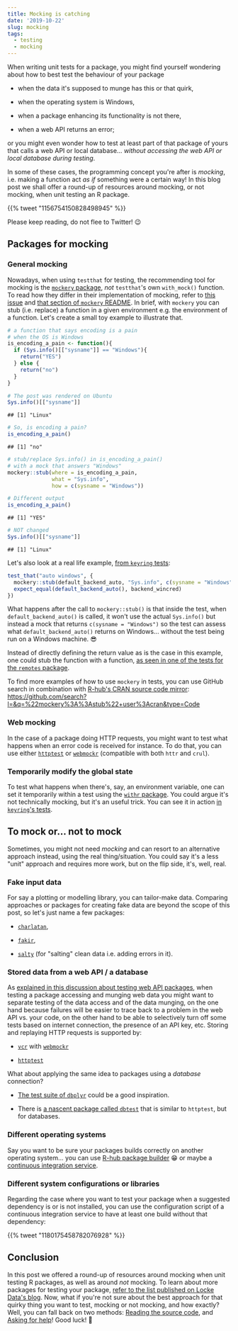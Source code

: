 ```yaml
---
title: Mocking is catching
date: '2019-10-22'
slug: mocking
tags:
  - testing
  - mocking
---
```


When writing unit tests for a package, you might find yourself wondering about how to best test the behaviour of your package 

* when the data it's supposed to munge has this or that quirk, 

* when the operating system is Windows, 

* when a package enhancing its functionality is not there,

* when a web API returns an error;

or you might even wonder how to test at least part of that package of yours that calls a web API or local database... _without accessing the web API or local database during testing_.

In some of these cases, the programming concept you're after is _mocking_, i.e. making a function act _as if_ something were a certain way! In this blog post we shall offer a round-up of resources around mocking, or not mocking, when unit testing an R package.

<!--html_preserve-->{{% tweet "1156754150828498945" %}}<!--/html_preserve-->

Please keep reading, do not flee to Twitter! :wink:

## Packages for mocking

### General mocking

Nowadays, when using `testthat` for testing, the recommending tool for mocking is the [`mockery` package](https://github.com/r-lib/mockery), _not_ `testthat`'s own `with_mock()` function. To read how they differ in their implementation of mocking, refer to [this issue](https://github.com/r-lib/mockery/issues/8#issuecomment-259005484) and [that section of `mockery` README](https://github.com/r-lib/mockery#comparison-to-with_mock). In brief, with `mockery` you can stub (i.e. replace) a function in a given environment e.g. the environment of a function. Let's create a small toy example to illustrate that.


```r
# a function that says encoding is a pain
# when the OS is Windows
is_encoding_a_pain <- function(){
  if (Sys.info()[["sysname"]] == "Windows"){
    return("YES")
  } else {
    return("no")
  }
}

# The post was rendered on Ubuntu
Sys.info()[["sysname"]]
```

```
## [1] "Linux"
```

```r
# So, is encoding a pain?
is_encoding_a_pain()
```

```
## [1] "no"
```

```r
# stub/replace Sys.info() in is_encoding_a_pain()
# with a mock that answers "Windows"
mockery::stub(where = is_encoding_a_pain,
              what = "Sys.info", 
              how = c(sysname = "Windows"))

# Different output
is_encoding_a_pain()
```

```
## [1] "YES"
```

```r
# NOT changed
Sys.info()[["sysname"]]
```

```
## [1] "Linux"
```

Let's also look at a real life example, [from `keyring` tests](https://github.com/r-lib/keyring/blob/0cdd366dfd2e8accbf94dd43643531f6f6e1acff/tests/testthat/test-default-backend.R#L56):

```r
test_that("auto windows", {
  mockery::stub(default_backend_auto, "Sys.info", c(sysname = "Windows"))
  expect_equal(default_backend_auto(), backend_wincred)
})
```

What happens after the call to `mockery::stub()` is that inside the test, when `default_backend_auto()` is called, it won't use the actual `Sys.info()` but instead a mock that returns `c(sysname = "Windows")` so the test can assess what `default_backend_auto()` returns on Windows... without the test being run on a Windows machine. :sunglasses: 

Instead of directly defining the return value as is the case in this example, one could stub the function with a function, [as seen in one of the tests for the `remotes` package](https://github.com/cran/remotes/blob/f1b3e75c162f555dec0c7ab9dba7dbf9faf69444/tests/testthat/test-install-svn.R#L78).

To find more examples of how to use `mockery` in tests, you can use GitHub search in combination with [R-hub's CRAN source code mirror](https://docs.r-hub.io/#cranatgh): https://github.com/search?l=&q=%22mockery%3A%3Astub%22+user%3Acran&type=Code 

### Web mocking

In the case of a package doing HTTP requests, you might want to test what happens when an error code is received for instance. To do that, you can use either [`httptest`](https://github.com/nealrichardson/httptest) or [`webmockr`](https://github.com/ropensci/webmockr) (compatible with both `httr` and `crul`).

### Temporarily modify the global state

To test what happens when there's, say, an environment variable, one can set it temporarily within a test using the [`withr` package](https://github.com/r-lib/withr). You could argue it's not technically mocking, but it's an useful trick. You can see it in action [in `keyring`'s tests](https://github.com/r-lib/keyring/blob/0cdd366dfd2e8accbf94dd43643531f6f6e1acff/tests/testthat/test-default-backend.R#L18).

## To mock or... not to mock

Sometimes, you might not need _mocking_ and can resort to an alternative approach instead, using the real thing/situation. You could say it's a less "unit" approach and requires more work, but on the flip side, it's, well, real.

### Fake input data

For say a plotting or modelling library, you can tailor-make data. Comparing approaches or packages for creating fake data are beyond the scope of this post, so let's just name a few packages:

* [`charlatan`](https://docs.ropensci.org/charlatan/),

* [`fakir`](https://thinkr-open.github.io/fakir/),

* [`salty`](https://github.com/mdlincoln/salty) (for "salting" clean data i.e. adding errors in it).

### Stored data from a web API / a database

As [explained in this discussion about testing web API packages](https://discuss.ropensci.org/t/best-practices-for-testing-api-packages/460/), when testing a package accessing and munging web data you might want to separate testing of the data access and of the data munging, on the one hand because failures will be easier to trace back to a problem in the web API vs. your code, on the other hand to be able to selectively turn off some tests based on internet connection, the presence of an API key, etc. Storing and replaying HTTP requests is supported by:

* [`vcr`](https://github.com/ropensci/vcr) with [`webmockr`](https://github.com/ropensci/webmockr)

* [`httptest`](https://github.com/nealrichardson/httptest)

What about applying the same idea to packages using a _database_ connection?

* [The test suite of `dbplyr`](https://github.com/tidyverse/dbplyr/tree/master/tests) could be a good inspiration.

* There is [a nascent package called `dbtest`](https://github.com/jonkeane/dbtest/) that is similar to `httptest`, but for databases.

### Different operating systems

Say you want to be sure your packages builds correctly on another operating system... you can use [R-hub package builder](https://docs.r-hub.io) :grin: or maybe a [continuous integration service](https://devguide.ropensci.org/ci.html).

### Different system configurations or libraries

Regarding the case where you want to test your package when a suggested dependency is or is not installed, you can use the configuration script of a continuous integration service to have at least one build without that dependency:

<!--html_preserve-->{{% tweet "1180175458782076928" %}}<!--/html_preserve-->

## Conclusion

In this post we offered a round-up of resources around mocking when unit testing R packages, as well as around _not_ mocking. To learn about more packages for testing your package, [refer to the list published on Locke Data's blog](https://itsalocke.com/blog/packages-for-testing-your-r-package/). Now, what if you're not sure about the best approach for that quirky thing you want to test, mocking or not mocking, and how exactly? Well, you can fall back on two methods: [Reading the source code](/2019/04/11/r-package-devel/), and [Asking for help](/2019/05/14/read-the-source/)! Good luck! :rocket:
